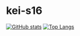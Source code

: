 # kei-s16
[![GitHub stats](https://github-readme-stats.vercel.app/api?username=kei-s16&count_private=true&show_icons=true&theme=solarized-light)](https://github.com/anuraghazra/github-readme-stats)
[![Top Langs](https://github-readme-stats.vercel.app/api/top-langs/?username=kei-s16&count_private=true&show_icons=true&theme=solarized-light)](https://github.com/anuraghazra/github-readme-stats)
